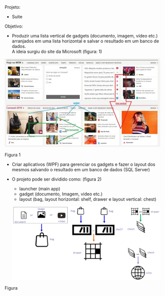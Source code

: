 Projeto:

-   Suite

Objetivo:

-   Produzir uma lista vertical de gadgets (documento, imagem, vídeo etc.)
    arranjados em uma lista horizontal e salvar o resultado em um banco de
    dados.  
    A ideia surgiu do site da Microsoft (figura: 1)

![figura 1](media/7c689849a72d1a01c953d89168f87a52.jpg)

Figura 1

-   Criar aplicativos (WPF) para gerenciar os gadgets e fazer o layout dos
    mesmos salvando o resultado em um banco de dados (SQL Server)

-   O projeto pode ser dividido como: (figura 2)  
    - launcher (main app)  
    - gadget (documento, Imagem, video etc.)  
    - layout (bag, layout horizontal: shelf, drawer e layout vertical: chest)  
    

    ![](media/c6a66df256daf27eb3648ed684493f9e.jpg)

Figura

